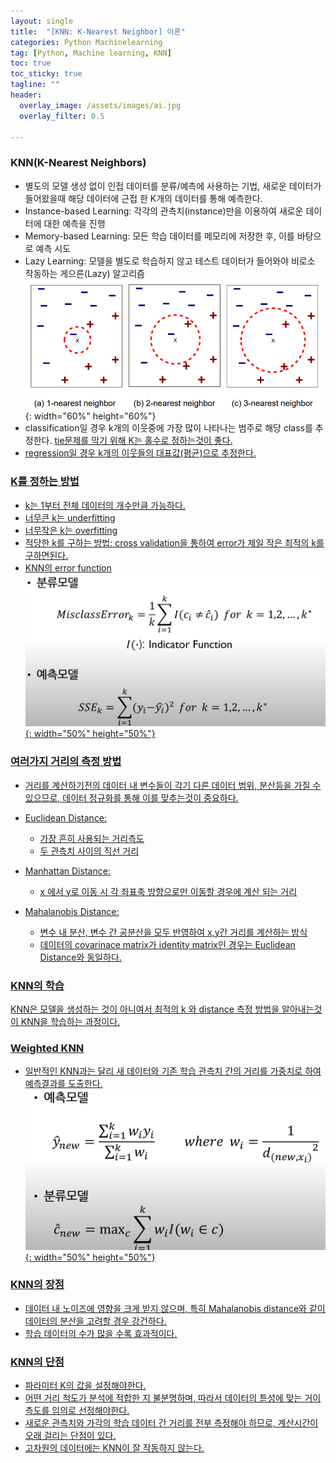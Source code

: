 ```yaml
---
layout: single
title:  "[KNN: K-Nearest Neighbor] 이론"
categories: Python Machinelearning
tag: [Python, Machine learning, KNN]
toc: true
toc_sticky: true
tagline: ""
header:
  overlay_image: /assets/images/ai.jpg
  overlay_filter: 0.5

---
```


### KNN(K-Nearest Neighbors)
 - 별도의 모델 생성 없이 인접 데이터를 분류/예측에 사용하는 기법, 새로운 데이터가 들어왔을때 해당 데이터에 근접 한 K개의 데이터를 통해 예측한다.
 - Instance-based Learning: 각각의 관측치(instance)만을 이용하여 새로운 데이터에 대한 예측을 진행
 - Memory-based Learning: 모든 학습 데이터를 메모리에 저장한 후, 이를 바탕으로 예측 시도
 - Lazy Learning: 모델을 별도로 학습하지 않고 테스트 데이터가 들어와야 비로소 작동하는 게으른(Lazy) 알고리즘
![](https://github.com/skkumin/skkumin.github.io/blob/master/images/dataminig/20220324_185604.png?raw=true){: width="60%" height="60%"}
 - classification일 경우 k개의 이웃중에 가장 많이 나타나는 범주로 해당 class를 추정한다. <u/>tie문제를 막기 위해 K는 홀수로 정하는것이 좋다.<u>
 - regression일 경우 k개의 이웃들의 대표값(평균)으로 추정한다.

### K를 정하는 방법
 - k는 1부터 전체 데이터의 개수만큼 가능하다.
 - 너무큰 k는 underfitting
 - 너무작은 k는 overfitting
 - 적당한 k를 구하는 방법: cross validation을 통하여 error가 제일 작은 최적의 k를 구하면된다.
 - KNN의 error function
 ![](https://github.com/skkumin/skkumin.github.io/blob/master/images/dataminig/knn1.png?raw=true){: width="50%" height="50%"}
 

### 여러가지 거리의 측정 방법
 - 거리를 계산하기전의 데이터 내 변수들이 각기 다른 데이터 범위, 분산등을 가질 수 있으므로, 데이터 정규화를 통해 이를 맞추는것이 중요하다.
 - Euclidean Distance:
   - 가장 흔히 사용되는 거리측도
   - 두 관측치 사이의 직선 거리
   
 - Manhattan Distance:
   - x 에서 y로 이동 시 각 좌표축 방향으로만 이동할 경우에 계산 되는 거리
   
 - Mahalanobis Distance:
   - 변수 내 분산, 변수 간 공분산을 모두 반영하여 x,y간 거리를 계산하는 방식
   - 데이터의 covarinace matrix가 identity matrix인 경우는 Euclidean Distance와 동일하다.


### KNN의 학습
KNN은 모델을 생성하는 것이 아니여서 최적의 k 와 distance 측정 방법을 알아내는것이 KNN을 학습하는 과정이다.

### Weighted KNN
 - 일반적인 KNN과는 달리 새 데이터와 기존 학습 관측치 간의 거리를 가중치로 하여 예측결과를 도출한다.
![](https://github.com/skkumin/skkumin.github.io/blob/master/images/dataminig/knn2.png?raw=true){: width="50%" height="50%"}

### KNN의 장점
 - 데이터 내 노이즈에 영향을 크게 받지 않으며, 특히 Mahalanobis distance와 같이 데이터의 분산을 고려할 경우 강건하다.
 - 학습 데이터의 수가 많을 수록 효과적이다.

### KNN의 단점
 - 파라미터 K의 값을 설정해야한다.
 - 어떤 거리 척도가 분석에 적합한 지 불분명하며, 따라서 데이터의 튿성에 맞는 거이측도를 임의로 선정해야한다.
 - 새로운 관측치와 가각의 학습 데이터 간 거리를 전부 측정해야 하므로, 계산시간이 오래 걸리는 단점이 있다.
 - 고차원의 데이터에는 KNN이 잘 작동하지 않는다.

